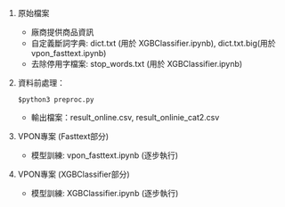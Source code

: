 1. 原始檔案
    -  廠商提供商品資訊
    - 自定義斷詞字典: dict.txt (用於 XGBClassifier.ipynb), dict.txt.big(用於 vpon_fasttext.ipynb)
    - 去除停用字檔案: stop_words.txt (用於 XGBClassifier.ipynb)

2. 資料前處理：
	
    `$python3 preproc.py`
	
    - 輸出檔案：result_online.csv, result_onlinie_cat2.csv

3. VPON專案 (Fasttext部分)

    - 模型訓練: vpon_fasttext.ipynb (逐步執行)

4. VPON專案 (XGBClassifier部分)

    - 模型訓練: XGBClassifier.ipynb (逐步執行)
